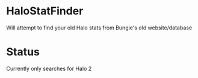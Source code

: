 # HaloStatFinder
Will attempt to find your old Halo stats from Bungie's old website/database

# Status
Currently only searches for Halo 2
